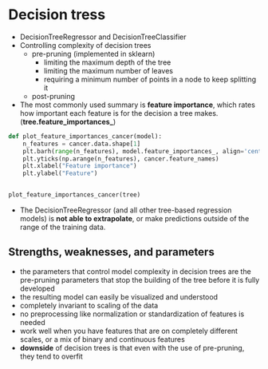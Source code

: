 # Decision tress

- DecisionTreeRegressor and DecisionTreeClassifier
- Controlling complexity of decision trees
    + pre-pruning (implemented in sklearn)
        * limiting the maximum depth of the tree
        * limiting the maximum number of leaves
        * requiring a minimum number of points in a node to keep splitting it
    + post-pruning
- The most commonly used summary is __feature importance__, which rates how important each feature is for the decision a tree makes. (**tree.feature_importances_**)

```python
def plot_feature_importances_cancer(model):
    n_features = cancer.data.shape[1]
    plt.barh(range(n_features), model.feature_importances_, align='center') 
    plt.yticks(np.arange(n_features), cancer.feature_names) 
    plt.xlabel("Feature importance")
    plt.ylabel("Feature")


plot_feature_importances_cancer(tree)
```

- The DecisionTreeRegressor (and all other tree-based regression models) is __not able to extrapolate__, or make predictions outside of the range of the training data.

## Strengths, weaknesses, and parameters
- the parameters that control model complexity in decision trees are the pre-pruning parameters that stop the building of the tree before it is fully developed
- the resulting model can easily be visualized and understood
- completely invariant to scaling of the data
- no preprocessing like normalization or standardization of features is needed
- work well when you have features that are on completely different scales, or a mix of binary and continuous features
- __downside__ of decision trees is that even with the use of pre-pruning, they tend to overfit
